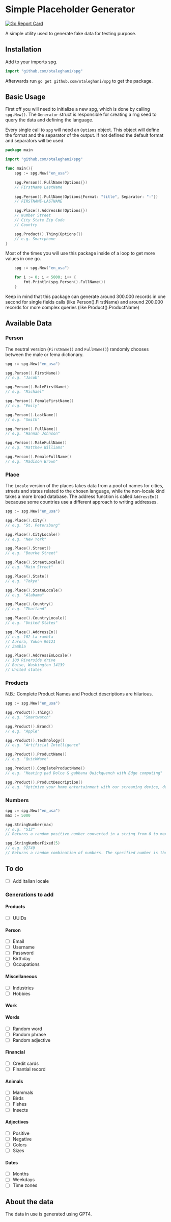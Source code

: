 # Simple Placeholder Generator

[![Go Report Card](https://goreportcard.com/badge/github.com/otaleghani/spg)](https://goreportcard.com/report/github.com/otaleghani/spg)

A simple utility used to generate fake data for testing purpose.

## Installation
Add to your imports spg.

``` go
import "github.com/otaleghani/spg"
```
Afterwards run `go get github.com/otaleghani/spg` to get the package.

## Basic Usage
First off you will need to initialize a new spg, which is done by calling `spg.New()`. The `Generator` struct is responsible for creating a rng seed to query the data and defining the language.

Every single call to `spg` will need an `Options` object. This object will define the format and the separator of the output. If not defined the default format and separators will be used.

``` go
package main

import "github.com/otaleghani/spg"

func main(){
    spg := spg.New("en_usa")

    spg.Person().FullName(Options{})
    // FirstName LastName
    
    spg.Person().FullName(Options{Format: "title", Separator: "-"})
    // FIRSTNAME-LASTNAME

    spg.Place().AddressEn(Options{})
    // Number Street
    // City State Zip Code
    // Country

    spg.Product().Thing(Options{})
    // e.g. Smartphone
}
```

Most of the times you will use this package inside of a loop to get more values in one go.

``` go
    spg := spg.New("en_usa")

    for i := 0; i < 5000; i++ {
        fmt.Println(spg.Person().FullName())
    }
```

Keep in mind that this package can generate around 300.000 records in one second for single fields calls (like Person().FirstName) and around 200.000 records for more complex queries (like Product().ProductName)

## Available Data

### Person

The neutral version (`FirstName()` and `FullName()`) randomly chooses between the male or fema dictionary.

``` go
spg := spg.New("en_usa")

spg.Person().FirstName() 
// e.g. "Jacob"

spg.Person().MaleFirstName() 
// e.g. "Michael"

spg.Person().FemaleFirstName() 
// e.g. "Emily"

spg.Person().LastName() 
// e.g. "Smith"

spg.Person().FullName() 
// e.g. "Hannah Johnson"

spg.Person().MaleFullName() 
// e.g. "Matthew Williams"

spg.Person().FemaleFullName() 
// e.g. "Madison Brown"
```

### Place

The `Locale` version of the places takes data from a pool of names for cities, streets and states related to the chosen language, while the non-locale kind takes a more broad database.
The address function is called `AddressEn()` becaouse some countries use a different approach to writing addresses. 

``` go
spg := spg.New("en_usa")

spg.Place().City() 
// e.g. "St. Petersburg"

spg.Place().CityLocale() 
// e.g. "New York"

spg.Place().Street() 
// e.g. "Bourke Street"

spg.Place().StreetLocale() 
// e.g. "Main Street"

spg.Place().State() 
// e.g. "Tokyo"

spg.Place().StateLocale() 
// e.g. "Alabama"

spg.Place().Country() 
// e.g. "Thailand"

spg.Place().CountryLocale() 
// e.g. "United States"

spg.Place().AddressEn() 
// e.g. 102 La rambla
// Aurora, Yukon 96121
// Zambia

spg.Place().AddressEnLocale() 
// 100 Riverside drive
// Boise, Washington 14139
// United states
```
### Products

N.B.: Complete Product Names and Product descriptions are hilarious.

``` go
spg := spg.New("en_usa")

spg.Product().Thing() 
// e.g. "Smartwatch"

spg.Product().Brand() 
// e.g. "Apple"

spg.Product().Technology() 
// e.g. "Artificial Intelligence"

spg.Product().ProductName() 
// e.g. "QuickWave"

spg.Product().CompleteProductName() 
// e.g. "Heating pad Dolce & gabbana Quickquench with Edge computing"

spg.Product().ProductDescription() 
// e.g. "Optimize your home entertainment with our streaming device, designed with Wi-fi 6. enjoy seamless streaming, high-definition video, and a user-friendly interface, all enabled by this advanced technology. transform your viewing experience with the superior capabilities of Wi-fi 6."
```

### Numbers
``` go
spg := spg.New("en_usa")
max := 5000

spg.StringNumber(max)
// e.g. "512"
// Returns a random positive number converted in a string from 0 to max

spg.StringNumberFixed(5)
// e.g. 92749
// Returns a random combination of numbers. The specified number is the lenght of the returned string..
```

## To do

- [ ] Add italian locale

### Generations to add

#### Products
- [ ] UUIDs

#### Person
- [ ] Email
- [ ] Username
- [ ] Password
- [ ] Birthday
- [ ] Occupations

#### Miscellaneous
- [ ] Industries
- [ ] Hobbies

#### Work


#### Words
- [ ] Random word
- [ ] Random phrase
- [ ] Random adjective

#### Financial
- [ ] Credit cards
- [ ] Finantial record

#### Animals
- [ ] Mammals
- [ ] Birds
- [ ] Fishes
- [ ] Insects

#### Adjectives
- [ ] Positive
- [ ] Negative
- [ ] Colors
- [ ] Sizes

#### Dates
- [ ] Months
- [ ] Weekdays
- [ ] Time zones

## About the data

The data in use is generated using GPT4.

